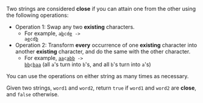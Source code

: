 Two strings are considered **close** if you can attain one from the other using the following operations:

- Operation 1: Swap any two **existing** characters.
  + For example, <code>a<u>b</u>cd<u>e</u> -> a<u>e</u>cd<u>b</u></code>
- Operation 2: Transform **every** occurrence of one **existing** character into another **existing** character, and do the same with the other character.
  + For example, <code><u>aa</u>c<u>abb</u> -> <u>bb</u>c<u>baa</u></code> (all `a`'s turn into `b`'s, and all `b`'s turn into `a`'s)

You can use the operations on either string as many times as necessary.

Given two strings, `word1` and `word2`, return `true` if `word1` and `word2` are **close**, and `false` otherwise.